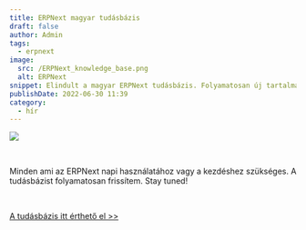 ```yaml
---
title: ERPNext magyar tudásbázis
draft: false
author: Admin
tags:
  - erpnext
image:
  src: /ERPNext_knowledge_base.png
  alt: ERPNext
snippet: Elindult a magyar ERPNext tudásbázis. Folyamatosan új tartalmakkal.
publishDate: 2022-06-30 11:39
category:
  - hír
---
```


<p><img src="/Screenshot (73).png"></p><p><br></p><p>Minden ami az ERPNext napi használatához vagy a kezdéshez szükséges. A tudásbázist folyamatosan frissítem. Stay tuned!</p><p><br></p><p><a href="https://www.monolithon.com/kb/erpnext-beállítások-magyarul" rel="noopener noreferrer">A tudásbázis itt érthető el &gt;&gt;</a></p>
